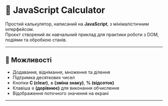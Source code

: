 # 🧮 JavaScript Calculator

Простий калькулятор, написаний на **JavaScript**, з мінімалістичним інтерфейсом.  
Проєкт створений як навчальний приклад для практики роботи з DOM, подіями та обробкою станів.

---

## 🚀 Можливості
- Додавання, віднімання, множення та ділення  
- Підтримка десяткових чисел  
- Кнопки **C (clear)**, **± (зміна знаку)**, **% (відсоток)**  
- Клавіша **= (дорівнює)** для виконання обчислення  
- Відображення поточного значення на екрані  

---
